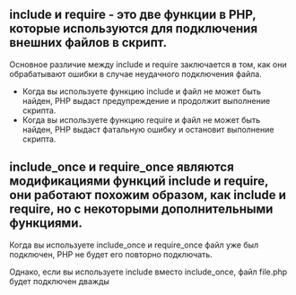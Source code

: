 ## include и require - это две функции в PHP, которые используются для подключения внешних файлов в скрипт.

Основное различие между include и require заключается в том, как они обрабатывают ошибки в случае неудачного подключения файла.

- Когда вы используете функцию include и файл не может быть найден, PHP выдаст предупреждение и продолжит выполнение скрипта.
- Когда вы используете функцию require и файл не может быть найден, PHP выдаст фатальную ошибку и остановит выполнение скрипта.

## include_once и require_once являются модификациями функций include и require, они работают похожим образом, как include и require, но с некоторыми дополнительными функциями.

Когда вы используете include_once и require_once файл уже был подключен, PHP не будет его повторно подключать.

Однако, если вы используете include вместо include_once, файл file.php будет подключен дважды

